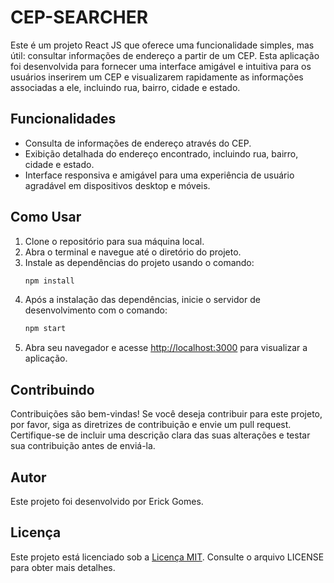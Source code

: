 # CEP-SEARCHER

Este é um projeto React JS que oferece uma funcionalidade simples, mas útil: consultar informações de endereço a partir de um CEP. Esta aplicação foi desenvolvida para fornecer uma interface amigável e intuitiva para os usuários inserirem um CEP e visualizarem rapidamente as informações associadas a ele, incluindo rua, bairro, cidade e estado.

## Funcionalidades

- Consulta de informações de endereço através do CEP.
- Exibição detalhada do endereço encontrado, incluindo rua, bairro, cidade e estado.
- Interface responsiva e amigável para uma experiência de usuário agradável em dispositivos desktop e móveis.

## Como Usar

1. Clone o repositório para sua máquina local.
2. Abra o terminal e navegue até o diretório do projeto.
3. Instale as dependências do projeto usando o comando:
    ```bash
    npm install
    ```
4. Após a instalação das dependências, inicie o servidor de desenvolvimento com o comando:
    ```bash
    npm start
    ```
5. Abra seu navegador e acesse [http://localhost:3000](http://localhost:3000) para visualizar a aplicação.

## Contribuindo

Contribuições são bem-vindas! Se você deseja contribuir para este projeto, por favor, siga as diretrizes de contribuição e envie um pull request. Certifique-se de incluir uma descrição clara das suas alterações e testar sua contribuição antes de enviá-la.

## Autor

Este projeto foi desenvolvido por Erick Gomes.

## Licença

Este projeto está licenciado sob a [Licença MIT](https://opensource.org/licenses/MIT). Consulte o arquivo LICENSE para obter mais detalhes.
